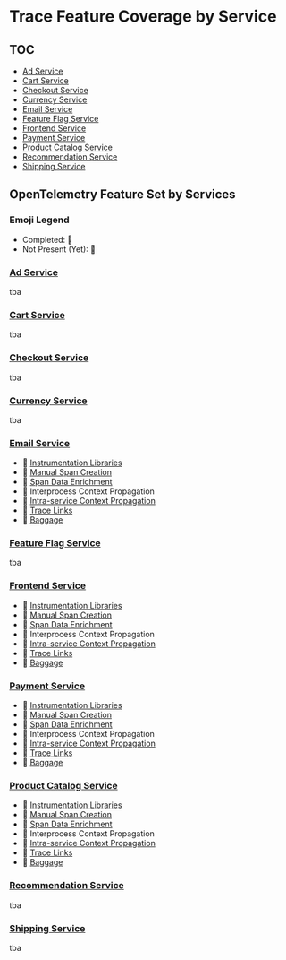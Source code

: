 # Trace Feature Coverage by Service

## TOC

- [Ad Service](#ad-servicesrcadservicereadmemd)
- [Cart Service](#cart-servicesrccartservicereadmemd)
- [Checkout Service](#checkout-servicesrccheckoutservicereadmemd)
- [Currency Service](#currency-servicesrccurrencyservicereadmemd)
- [Email Service](#email-servicesrcemailservicereadmemd)
- [Feature Flag Service](#feature-flag-servicesrcfeatureflagservicereadmemd)
- [Frontend Service](#frontend-servicesrcfrontendservicereadmemd)
- [Payment Service](#payment-servicesrcpaymentservicereadmemd)
- [Product Catalog Service](#product-catalog-servicesrcproductcatalogservicereadmemd)
- [Recommendation Service](#recommendation-servicesrcrecommendationservicereadmemd)
- [Shipping Service](#shipping-servicesrcshippingservicereadmemd)

## OpenTelemetry Feature Set by Services

### Emoji Legend

- Completed: :100:
- Not Present (Yet): :construction:

### [Ad Service](../src/adservice/README.md)

tba

### [Cart Service](../src/cartservice/README.md)

tba

### [Checkout Service](../src/checkoutservice/README.md)

tba

### [Currency Service](../src/currencyservice/README.md)

tba

### [Email Service](../src/emailservice/README.md)

- :100: [Instrumentation
  Libraries](https://opentelemetry.io/docs/concepts/instrumenting-library/)
- :100: [Manual Span
  Creation](https://github.com/open-telemetry/opentelemetry-specification/blob/main/specification/glossary.md#manual-instrumentation)
- :100: [Span Data
  Enrichment](https://opentelemetry.io/docs/instrumentation/net/manual/#add-tags-to-an-activity)
- :100: Interprocess Context Propagation
- :construction: [Intra-service Context
  Propagation](https://opentelemetry.io/docs/instrumentation/java/manual/#context-propagation)
- :construction: [Trace
  Links](https://github.com/open-telemetry/opentelemetry-specification/blob/main/specification/overview.md#links-between-spans)
- :construction:
  [Baggage](https://github.com/open-telemetry/opentelemetry-specification/blob/main/specification/baggage/api.md#overview)

### [Feature Flag Service](../src/featureflagservice/README.md)

tba

### [Frontend Service](../src/frontendservice/README.md)

- :100: [Instrumentation
  Libraries](https://opentelemetry.io/docs/concepts/instrumenting-library/)
- :construction: [Manual Span
  Creation](https://github.com/open-telemetry/opentelemetry-specification/blob/main/specification/glossary.md#manual-instrumentation)
- :100: [Span Data
  Enrichment](https://opentelemetry.io/docs/instrumentation/net/manual/#add-tags-to-an-activity)
- :100: Interprocess Context Propagation
- :construction: [Intra-service Context
  Propagation](https://opentelemetry.io/docs/instrumentation/java/manual/#context-propagation)
- :construction: [Trace
  Links](https://github.com/open-telemetry/opentelemetry-specification/blob/main/specification/overview.md#links-between-spans)
- :construction:
  [Baggage](https://github.com/open-telemetry/opentelemetry-specification/blob/main/specification/baggage/api.md#overview)

### [Payment Service](../src/paymentservice/README.md)

- :100: [Instrumentation
  Libraries](https://opentelemetry.io/docs/concepts/instrumenting-library/)
- :100: [Manual Span
  Creation](https://github.com/open-telemetry/opentelemetry-specification/blob/main/specification/glossary.md#manual-instrumentation)
- :100: [Span Data
  Enrichment](https://opentelemetry.io/docs/instrumentation/net/manual/#add-tags-to-an-activity)
- :100: Interprocess Context Propagation
- :construction: [Intra-service Context
  Propagation](https://opentelemetry.io/docs/instrumentation/java/manual/#context-propagation)
- :construction: [Trace
  Links](https://github.com/open-telemetry/opentelemetry-specification/blob/main/specification/overview.md#links-between-spans)
- :construction:
  [Baggage](https://github.com/open-telemetry/opentelemetry-specification/blob/main/specification/baggage/api.md#overview)

### [Product Catalog Service](../src/productcatalogservice/README.md)

- :100: [Instrumentation
  Libraries](https://opentelemetry.io/docs/concepts/instrumenting-library/)
- :construction: [Manual Span
  Creation](https://github.com/open-telemetry/opentelemetry-specification/blob/main/specification/glossary.md#manual-instrumentation)
- :100: [Span Data
  Enrichment](https://opentelemetry.io/docs/instrumentation/net/manual/#add-tags-to-an-activity)
- :construction: Interprocess Context Propagation
- :construction: [Intra-service Context
  Propagation](https://opentelemetry.io/docs/instrumentation/java/manual/#context-propagation)
- :construction: [Trace
  Links](https://github.com/open-telemetry/opentelemetry-specification/blob/main/specification/overview.md#links-between-spans)
- :construction:
  [Baggage](https://github.com/open-telemetry/opentelemetry-specification/blob/main/specification/baggage/api.md#overview)

### [Recommendation Service](../src/recommendationservice/README.md)

tba

### [Shipping Service](../src/shippingservice/README.md)

tba
